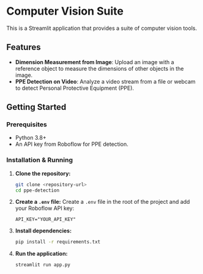 # Computer Vision Suite

This is a Streamlit application that provides a suite of computer vision tools.

## Features

- **Dimension Measurement from Image**: Upload an image with a reference object to measure the dimensions of other objects in the image.
- **PPE Detection on Video**: Analyze a video stream from a file or webcam to detect Personal Protective Equipment (PPE).

## Getting Started

### Prerequisites

- Python 3.8+
- An API key from Roboflow for PPE detection.

### Installation & Running

1.  **Clone the repository:**
    ```bash
    git clone <repository-url>
    cd ppe-detection
    ```

2.  **Create a `.env` file:**
    Create a `.env` file in the root of the project and add your Roboflow API key:
    ```
    API_KEY="YOUR_API_KEY"
    ```

3.  **Install dependencies:**
    ```bash
    pip install -r requirements.txt
    ```

4.  **Run the application:**
    ```bash
    streamlit run app.py
    ``` 